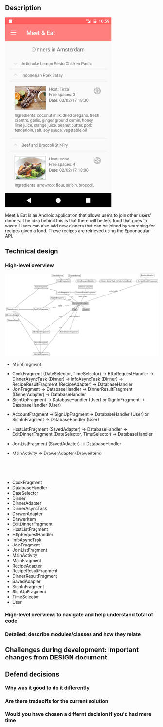 ## Description
<img src="/doc/searchScreenshot.png" width="350">

Meet & Eat is an Android application that allows users to join other users' dinners. The idea behind this is that there will be less food that goes to waste. Users can also add new dinners that can be joined by searching for recipes given a food. These recipes are retrieved using the Spoonacular API.

## Technical design

### High-level overview

<img src="/doc/graph.png">

- MainFragment
 * CookFragment (DateSelector, TimeSelector) -> HttpRequestHandler -> DinnerAsyncTask (Dinner) -> InfoAsyncTask (Dinner) -> RecipeResultFragment (RecipeAdapter) -> DatabaseHandler
 * JoinFragment -> DatabaseHandler -> DinnerResultFragment (DinnerAdapter) -> DatabaseHandler
 * SignUpFragment -> DatabaseHandler (User) or SignInFragment -> DatabaseHandler (User)
- AccountFragment -> SignUpFragment -> DatabaseHandler (User) or SignInFragment -> DatabaseHandler (User)
- HostListFragment (SavedAdapter) -> DatabaseHandler -> EditDinnerFragment (DateSelector, TimeSelector) -> DatabaseHandler
- JoinListFragment (SavedAdapter) -> DatabaseHandler

- MainActivity -> DrawerAdapter (DrawerItem)


<br><br><br>
- CookFragment 
- DatabaseHandler
- DateSelector
- Dinner
- DinnerAdapter
- DinnerAsyncTask
- DrawerAdapter
- DrawerItem
- EditDinnerFragment
- HostListFragment 
- HttpRequestHandler
- InfoAsyncTask
- JoinFragment
- JoinListFragment
- MainActivity
- MainFragment
- RecipeAdapter
- RecipeResultFragment
- DinnerResultFragment
- SavedAdapter
- SignInFragment
- SignUpFragment
- TimeSelector
- User

### High-level overview: to navigate and help understand total of code
### Detailed: describe modules/classes and how they relate

## Challenges during development: important changes from DESIGN document

## Defend decisions
### Why was it good to do it differently
### Are there tradeoffs for the current solution
### Would you have chosen a differnt decision if you'd had more time
